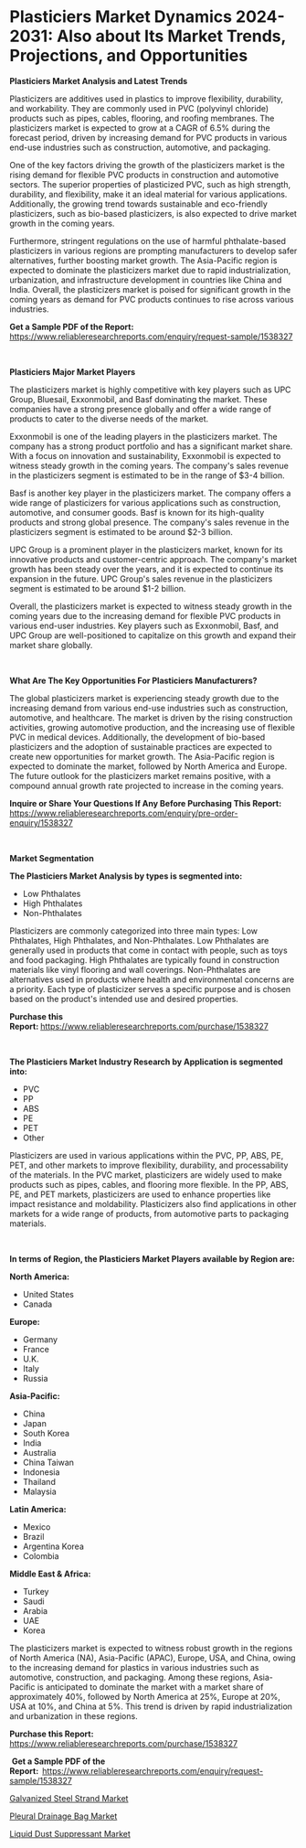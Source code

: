 <p><h1>Plasticiers Market Dynamics 2024-2031: Also about Its Market Trends, Projections, and Opportunities</h1></p><p><strong>Plasticiers Market Analysis and Latest Trends</strong></p>
<p><p>Plasticizers are additives used in plastics to improve flexibility, durability, and workability. They are commonly used in PVC (polyvinyl chloride) products such as pipes, cables, flooring, and roofing membranes. The plasticizers market is expected to grow at a CAGR of 6.5% during the forecast period, driven by increasing demand for PVC products in various end-use industries such as construction, automotive, and packaging.</p><p>One of the key factors driving the growth of the plasticizers market is the rising demand for flexible PVC products in construction and automotive sectors. The superior properties of plasticized PVC, such as high strength, durability, and flexibility, make it an ideal material for various applications. Additionally, the growing trend towards sustainable and eco-friendly plasticizers, such as bio-based plasticizers, is also expected to drive market growth in the coming years.</p><p>Furthermore, stringent regulations on the use of harmful phthalate-based plasticizers in various regions are prompting manufacturers to develop safer alternatives, further boosting market growth. The Asia-Pacific region is expected to dominate the plasticizers market due to rapid industrialization, urbanization, and infrastructure development in countries like China and India. Overall, the plasticizers market is poised for significant growth in the coming years as demand for PVC products continues to rise across various industries.</p></p>
<p><strong>Get a Sample PDF of the Report:&nbsp;</strong> <a href="https://www.reliableresearchreports.com/enquiry/request-sample/1538327">https://www.reliableresearchreports.com/enquiry/request-sample/1538327</a></p>
<p>&nbsp;</p>
<p><strong>Plasticiers Major Market Players</strong></p>
<p><p>The plasticizers market is highly competitive with key players such as UPC Group, Bluesail, Exxonmobil, and Basf dominating the market. These companies have a strong presence globally and offer a wide range of products to cater to the diverse needs of the market.</p><p>Exxonmobil is one of the leading players in the plasticizers market. The company has a strong product portfolio and has a significant market share. With a focus on innovation and sustainability, Exxonmobil is expected to witness steady growth in the coming years. The company's sales revenue in the plasticizers segment is estimated to be in the range of $3-4 billion.</p><p>Basf is another key player in the plasticizers market. The company offers a wide range of plasticizers for various applications such as construction, automotive, and consumer goods. Basf is known for its high-quality products and strong global presence. The company's sales revenue in the plasticizers segment is estimated to be around $2-3 billion.</p><p>UPC Group is a prominent player in the plasticizers market, known for its innovative products and customer-centric approach. The company's market growth has been steady over the years, and it is expected to continue its expansion in the future. UPC Group's sales revenue in the plasticizers segment is estimated to be around $1-2 billion.</p><p>Overall, the plasticizers market is expected to witness steady growth in the coming years due to the increasing demand for flexible PVC products in various end-user industries. Key players such as Exxonmobil, Basf, and UPC Group are well-positioned to capitalize on this growth and expand their market share globally.</p></p>
<p>&nbsp;</p>
<p><strong>What Are The Key Opportunities For Plasticiers Manufacturers?</strong></p>
<p><p>The global plasticizers market is experiencing steady growth due to the increasing demand from various end-use industries such as construction, automotive, and healthcare. The market is driven by the rising construction activities, growing automotive production, and the increasing use of flexible PVC in medical devices. Additionally, the development of bio-based plasticizers and the adoption of sustainable practices are expected to create new opportunities for market growth. The Asia-Pacific region is expected to dominate the market, followed by North America and Europe. The future outlook for the plasticizers market remains positive, with a compound annual growth rate projected to increase in the coming years.</p></p>
<p><strong>Inquire or Share Your Questions If Any Before Purchasing This Report:</strong> <a href="https://www.reliableresearchreports.com/enquiry/pre-order-enquiry/1538327">https://www.reliableresearchreports.com/enquiry/pre-order-enquiry/1538327</a></p>
<p>&nbsp;</p>
<p><strong>Market Segmentation</strong></p>
<p><strong>The Plasticiers Market Analysis by types is segmented into:</strong></p>
<p><ul><li>Low Phthalates</li><li>High Phthalates</li><li>Non-Phthalates</li></ul></p>
<p><p>Plasticizers are commonly categorized into three main types: Low Phthalates, High Phthalates, and Non-Phthalates. Low Phthalates are generally used in products that come in contact with people, such as toys and food packaging. High Phthalates are typically found in construction materials like vinyl flooring and wall coverings. Non-Phthalates are alternatives used in products where health and environmental concerns are a priority. Each type of plasticizer serves a specific purpose and is chosen based on the product's intended use and desired properties.</p></p>
<p><strong>Purchase this Report:&nbsp;</strong><a href="https://www.reliableresearchreports.com/purchase/1538327">https://www.reliableresearchreports.com/purchase/1538327</a></p>
<p>&nbsp;</p>
<p><strong>The Plasticiers Market Industry Research by Application is segmented into:</strong></p>
<p><ul><li>PVC</li><li>PP</li><li>ABS</li><li>PE</li><li>PET</li><li>Other</li></ul></p>
<p><p>Plasticizers are used in various applications within the PVC, PP, ABS, PE, PET, and other markets to improve flexibility, durability, and processability of the materials. In the PVC market, plasticizers are widely used to make products such as pipes, cables, and flooring more flexible. In the PP, ABS, PE, and PET markets, plasticizers are used to enhance properties like impact resistance and moldability. Plasticizers also find applications in other markets for a wide range of products, from automotive parts to packaging materials.</p></p>
<p>&nbsp;</p>
<p><strong>In terms of Region, the Plasticiers Market Players available by Region are:</strong></p>
<p>
    <p> <strong> North America: </strong>
        <ul>
            <li>United States</li>
            <li>Canada</li>
        </ul>
        </p> 
    <p> <strong> Europe: </strong>
        <ul>
            <li>Germany</li>
            <li>France</li>
            <li>U.K.</li>
            <li>Italy</li>
            <li>Russia</li>
        </ul>
        </p> 
    <p> <strong> Asia-Pacific: </strong>
        <ul>
            <li>China</li>
            <li>Japan</li>
            <li>South Korea</li>
            <li>India</li>
            <li>Australia</li>
            <li>China Taiwan</li>
            <li>Indonesia</li>
            <li>Thailand</li>
            <li>Malaysia</li>
        </ul>
        </p> 
    <p> <strong> Latin America: </strong>
        <ul>
            <li>Mexico</li>
            <li>Brazil</li>
            <li>Argentina Korea</li>
            <li>Colombia</li>
        </ul>
        </p> 
    <p> <strong> Middle East & Africa: </strong>
        <ul>
            <li>Turkey</li>
            <li>Saudi</li>
            <li>Arabia</li>
            <li>UAE</li>
            <li>Korea</li>
        </ul>
    </p>
    </p>
<p><p>The plasticizers market is expected to witness robust growth in the regions of North America (NA), Asia-Pacific (APAC), Europe, USA, and China, owing to the increasing demand for plastics in various industries such as automotive, construction, and packaging. Among these regions, Asia-Pacific is anticipated to dominate the market with a market share of approximately 40%, followed by North America at 25%, Europe at 20%, USA at 10%, and China at 5%. This trend is driven by rapid industrialization and urbanization in these regions.</p></p>
<p><strong>Purchase this Report: </strong><a href="https://www.reliableresearchreports.com/purchase/1538327">https://www.reliableresearchreports.com/purchase/1538327</a></p>
<p>&nbsp;<strong>Get a Sample PDF of the Report:&nbsp;&nbsp;</strong><a href="https://www.reliableresearchreports.com/enquiry/request-sample/1538327">https://www.reliableresearchreports.com/enquiry/request-sample/1538327</a></p>
<p><strong></strong></p>
<p><p><a href="https://view.publitas.com/reportprime-1/galvanized-steel-strand-market-size-reflecting-a-forecast-till-2031-market-by-type-by-application-and-by-geography/">Galvanized Steel Strand Market</a></p><p><a href="https://view.publitas.com/reportprime-1/global-pleural-drainage-bag-market-by-types-applications-and-major-players-with-regional-growth-rate-analysis-and-development-situation-from-2024-to-2031/">Pleural Drainage Bag Market</a></p><p><a href="https://view.publitas.com/reportprime-1/liquid-dust-suppressant-market-size-market-trends-and-growth-outlook-forecasted-for-period-from-2024-to-2031/">Liquid Dust Suppressant Market</a></p></p>